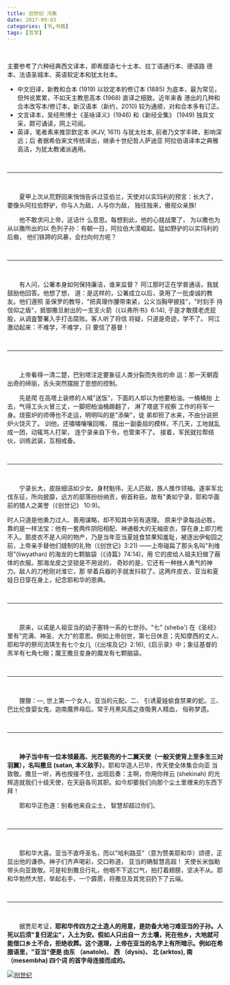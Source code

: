 ```yaml
---
title: 创世纪 冯象
date: 2017-09-03
categories: [书,书摘]
tags: [哲学]
---
```

<br/>

主要参考了六种经典西文译本，即希腊语七十士本、拉丁语通行本、德语路 德本、法语圣城本、英语软定本和犹太社本。

- 中文旧译，新教和合本 (1919) 以钦定本的修订本 (1885) 为底本，最为常见，但舛讹累累，不如天主教思高本 (1968) 直译之细致。近年来香 港出的几种和合本改写本/修订本，新汉语本（新约，2010) 较为通顺，对和合本多有订正。
- 文言译本，吴经熊博士《圣咏译义》(1946) 和《新经全集》 (1949) 独具文采，颇可诵读，网上可阅。
- 英译，笔者素来推崇欽定本 (KJV, 1611) 与犹太社本, 前者乃文学丰碑，影响深远；后 者据希伯来文传统译出，继承十世纪哲人萨迪亚 阿拉伯语译本之典雅高洁，为犹太教诸派通用。

<br/>

---

<br/>

　　夏甲上次从荒野回来悄悄告诉过亚伯兰，天使对以实玛利的预言：长大了， 要像头阿拉伯野驴，你与人为敌，人与你为敌， 独往独来，傲视众亲族! 

　　他不敢求问上帝，这话什 么意思。每想到此，他的心就战栗了， 为以撒也为从以撒所出的以 色列子孙：有朝一日，阿拉伯大漠崛起，猛如野驴的以实玛利的后裔， 他们铁蹄的风暴，会扫向何方呢？

<br/>

---

<br/>

　　有人问，公署本身如何保持廉洁，谁来监督？ 阿江那时正在学普通话，我就鼓励他回答。他想了想， 道：是这样的，公署成立以后，录用了一批虔诚的教友。他们遵照 圣保罗的教导，"把真理作腰带束紧，公义当胸甲披挂"，"时刻手 持信仰之盾"，抵御撒旦射出的一支支火箭（《以弗所书》6:14), 于是才敢摸老虎屁股，从调査警署入手打击腐败。客人听了将信 将疑，只道是奇迹，学不了。 阿江激动起来：不难学，不难学，只 要信了基督！

<br/>

---

<br/>

　　上帝看得一清二楚，巴别塔注定要象征人类分裂而失败的命 运：那一天朝霞出奇的缔丽，舌头突然摆脱了思想的控制。

　　先是爬 在高塔上装修的人喊"送饭"，下面的人却以为他要柏油。一桶桶抬 上去，气得工头火冒三丈，一脚把柏油桶踢翻了， 淋了塔底下视察 工作的将军一身。烧窑炉的师傅也不走运，明明叫的是"添柴"，徒 弟却担了水来，不由分说把炉火饶灭了。 训他，还嘯嘯嚷嚷回嘴， 摆出一副委屈的模样。不几天，工地就乱成一团，动辄骂人打架， 连宁录亲自下令，也管束不了。 接着，军民就拉帮结伙，训练武装，互相戒备。

<br/>

---

<br/>

　　宁录长大，皮肤细洁如少女。身材魁伟，无人匹敌，族人推作领袖。遂率军北伐东征，所向披靡，远方的部落纷纷纳贡，俯首称臣。故有"勇如宁录，耶和华面前的猎人之美誉（《创世记》 10:9)。

时人只道是他勇力过人、善用谋略，却不知其中另有道理。 原来宁录每战必胜，靠的是一样法宝：他有一套两件阴阳相配、神通极大的无袖皮衣，穿在身上即刀枪不入。那皮衣不是人间的物产，乃是当年亚当夏娃食禁果知羞耻，被逐出伊甸园之前，上帝亲手替他们缝制的礼物（《创世记》3:21) ——上帝碰扁了那头名叫"利维坦"(liwyathan) 的海龙的七颗脑袋（《诗篇》74:14)，用 它的皮给人祖夫妇做了蔽体的衣服。那海龙皮之坚锁是不用说的， 奇妙的是，它还有一种挫人勇气的神力。敌人的刀枪刚对淮它，那 举着兵器的手就发抖软了。这两件皮衣，亚当和夏娃日日穿在身上，纪念耶和华的恩典。

<br/>

---

<br/>

　　原来，以诺是人祖亚当的幼子塞特一系的七世孙。"七" (sheba') 在《圣经》里有"完满、神圣、大力"的意思。例如上帝创世，第七日休息；先知摩西的丈人、耶和华的祭司流琪生有七个女儿（《出埃及记》2:16),《启示录》中；象征基督的羔羊有七角七眼；魔王撒旦变身的魔龙有七颗脑袋。

<br/>

---

<br/>

　　狸狸：—, 世上第一个女人，亚当的元配。二、 引诱夏娃偷食禁果的蛇。三、巴比伦食婴女鬼，迦南魔界母后。常于月黑风高之夜吸男人精血， 俗称梦遗。

<br/>

---

<br/>

　　**神子当中有一位本领最高、光芒极亮的十二翼天使（一般天使背上至多生三对羽翼），名叫撒旦 (satan, 本义敌手）**。耶和华造人已毕，传天使全体集合向亚 当致敬。撒旦一听，再也按接不住，出班启奏：主啊，你用你祥云 (shekinah) 的光辉造就我们十级天使，在天庭各司其职。如今却要我们向那个尘土里裡来的东西下拜！ 

　　耶和华正色道：别看他来自尘土， 智慧却超过你们。

<br/>

---

<br/>

 　　耶和华大喜。亚当不直呼圣名，而以"哈利路亚"（意为赞美耶和华）颂德，正显出他的谦恭。神子们齐声喝彩，交口称道， 亚当的确智慧高超！ 天使长米伽勒带头向亚致敬。可是轮到撒旦行礼，他咽不下这口气，拍打着翅膀，坚决不从。耶和华勃然大怒，举起右手，一个霹雳，将撒旦及其党羽扔下了云端。

<br/>

---

<br/>

　　据贾尼考证，**耶和华传四方之土造人的用意，是防备大地刁难亚当的子孙。**人死以后须"复归泥尘"，入土为安。假如人只出自一 方土壤，死在他乡，大地就可能借口乡土不合，拒绝收葬。这个道理，上帝在亚当的名字上有所暗示。例如在**希腊语里，"亚当"便是 由东 （anatole)、 西 （dysis)、 北 (arktos), 南 （mesembha) 四个词 的首字母连接而成的。**

[![创世纪](https://tva1.sinaimg.cn/large/0081Kckwly1gjzbi02w7wj30u00zrwv4.jpg)](https://tva1.sinaimg.cn/large/0081Kckwly1gjzbi02w7wj30u00zrwv4.jpg)

